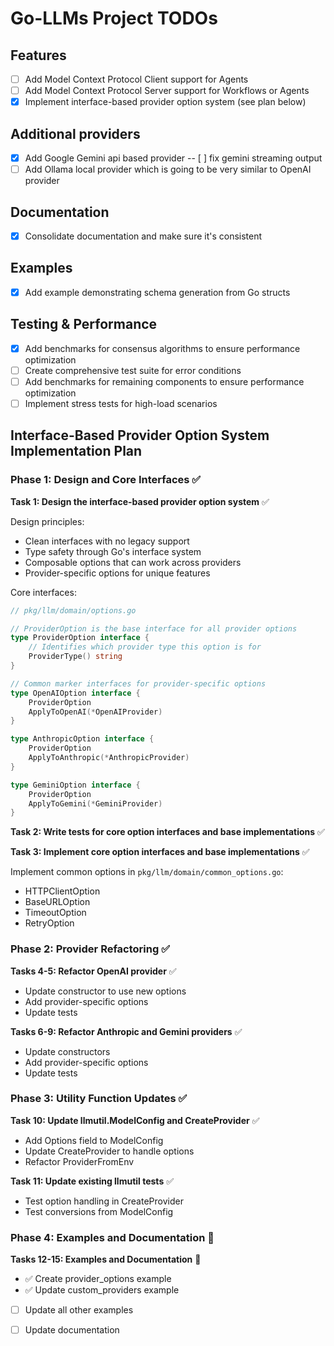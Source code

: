 # Go-LLMs Project TODOs

## Features
- [ ] Add Model Context Protocol Client support for Agents
- [ ] Add Model Context Protocol Server support for Workflows or Agents
- [x] Implement interface-based provider option system (see plan below)

## Additional providers
- [x] Add Google Gemini api based provider
--  [ ] fix gemini streaming output
- [ ] Add Ollama local provider which is going to be very similar to OpenAI provider

## Documentation
- [x] Consolidate documentation and make sure it's consistent

## Examples
- [x] Add example demonstrating schema generation from Go structs

## Testing & Performance
- [x] Add benchmarks for consensus algorithms to ensure performance optimization
- [ ] Create comprehensive test suite for error conditions
- [ ] Add benchmarks for remaining components to ensure performance optimization
- [ ] Implement stress tests for high-load scenarios

## Interface-Based Provider Option System Implementation Plan

### Phase 1: Design and Core Interfaces ✅

**Task 1: Design the interface-based provider option system** ✅

Design principles:
- Clean interfaces with no legacy support
- Type safety through Go's interface system
- Composable options that can work across providers
- Provider-specific options for unique features

Core interfaces:
```go
// pkg/llm/domain/options.go

// ProviderOption is the base interface for all provider options
type ProviderOption interface {
    // Identifies which provider type this option is for
    ProviderType() string
}

// Common marker interfaces for provider-specific options
type OpenAIOption interface {
    ProviderOption
    ApplyToOpenAI(*OpenAIProvider)
}

type AnthropicOption interface {
    ProviderOption
    ApplyToAnthropic(*AnthropicProvider)
}

type GeminiOption interface {
    ProviderOption
    ApplyToGemini(*GeminiProvider)
}
```

**Task 2: Write tests for core option interfaces and base implementations** ✅

**Task 3: Implement core option interfaces and base implementations** ✅

Implement common options in `pkg/llm/domain/common_options.go`:
- HTTPClientOption
- BaseURLOption
- TimeoutOption
- RetryOption

### Phase 2: Provider Refactoring ✅

**Tasks 4-5: Refactor OpenAI provider** ✅
- Update constructor to use new options
- Add provider-specific options
- Update tests

**Tasks 6-9: Refactor Anthropic and Gemini providers** ✅
- Update constructors
- Add provider-specific options
- Update tests

### Phase 3: Utility Function Updates ✅

**Task 10: Update llmutil.ModelConfig and CreateProvider** ✅
- Add Options field to ModelConfig
- Update CreateProvider to handle options
- Refactor ProviderFromEnv

**Task 11: Update existing llmutil tests** ✅
- Test option handling in CreateProvider
- Test conversions from ModelConfig

### Phase 4: Examples and Documentation 🔄

**Tasks 12-15: Examples and Documentation** 🔄
- ✅ Create provider_options example
- ✅ Update custom_providers example
- [ ] Update all other examples
- [ ] Update documentation

